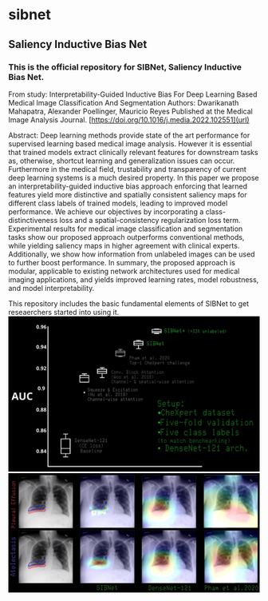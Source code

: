 # sibnet
## Saliency Inductive Bias Net

### This is the official repository for SIBNet, Saliency Inductive Bias Net. 

From study:
Interpretability-Guided Inductive Bias For Deep Learning Based Medical Image Classification And Segmentation
Authors: Dwarikanath Mahapatra, Alexander Poellinger, Mauricio Reyes
Published at the Medical Image Analysis Journal.
[https://doi.org/10.1016/j.media.2022.102551](url)

Abstract: Deep learning methods provide state of the art performance for supervised learning
based medical image analysis. However it is essential that trained models extract
clinically relevant features for downstream tasks as, otherwise, shortcut learning and
generalization issues can occur. Furthermore in the medical field, trustability and transparency
of current deep learning systems is a much desired property. In this paper we
propose an interpretability-guided inductive bias approach enforcing that learned features
yield more distinctive and spatially consistent saliency maps for different class
labels of trained models, leading to improved model performance. We achieve our
objectives by incorporating a class-distinctiveness loss and a spatial-consistency regularization
loss term. Experimental results for medical image classification and segmentation
tasks show our proposed approach outperforms conventional methods, while
yielding saliency maps in higher agreement with clinical experts. Additionally, we show
how information from unlabeled images can be used to further boost performance. In
summary, the proposed approach is modular, applicable to existing network architectures
used for medical imaging applications, and yields improved learning rates, model
robustness, and model interpretability.

This repository includes the basic fundamental elements of SIBNet to get reseaerchers started into using it. 
![SIBNet AUC Benchmarking](/SIBNet_AUC.png)
![SIBNet Enhanced saliencymaps](/SIBNet_Saliencies.png)
